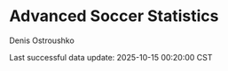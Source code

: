 # Advanced Soccer Statistics
Denis Ostroushko

<!-- gfm -->

Last successful data update: 2025-10-15 00:20:00 CST
